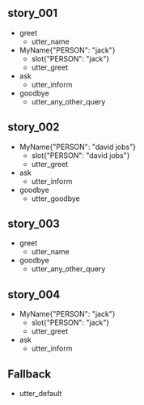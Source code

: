 ## story_001
* greet
   - utter_name
* MyName{"PERSON": "jack"}
   - slot{"PERSON": "jack"}
   - utter_greet
* ask
   - utter_inform
* goodbye
   - utter_any_other_query
## story_002
* MyName{"PERSON": "david jobs"}
   - slot{"PERSON": "david jobs"}
   - utter_greet
* ask
   - utter_inform
* goodbye
   - utter_goodbye
## story_003
* greet
   - utter_name
* goodbye
   - utter_any_other_query
## story_004
* MyName{"PERSON": "jack"}
   - slot{"PERSON": "jack"}
   - utter_greet
* ask
   - utter_inform
## Fallback
- utter_default    

